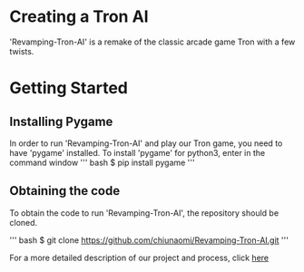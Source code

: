 # Creating a Tron AI
'Revamping-Tron-AI' is a remake of the classic arcade game Tron with a few twists.

# Getting Started
## Installing Pygame
In order to run 'Revamping-Tron-AI' and play our Tron game, you need to have 'pygame' installed. To install 'pygame' for python3, enter in the command window
''' bash
$ pip install pygame
'''

## Obtaining the code
To obtain the code to run 'Revamping-Tron-AI', the repository should be cloned.

''' bash
$ git clone https://github.com/chiunaomi/Revamping-Tron-AI.git
'''

For a more detailed description of our project and process, click [here](details.md)
